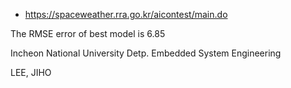 - https://spaceweather.rra.go.kr/aicontest/main.do

The RMSE error of best model is 6.85

Incheon National University
Detp. Embedded System Engineering

LEE, JIHO